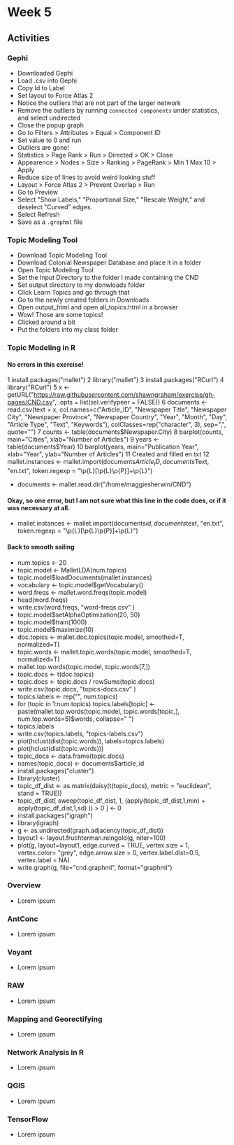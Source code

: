 # Week 5
## Activities
### Gephi
- Downloaded Gephi
- Load .csv into Gephi
- Copy Id to Label
- Set layout to Force Atlas 2
- Notice the outliers that are not part of the larger network
- Remove the outliers by running `connected components` under statistics, and select undirected
- Close the popup graph
- Go to Filters > Attributes > Equal > Component ID
- Set value to 0 and run
- Outliers are gone!
- Statistics > Page Rank > Run > Directed > OK > Close
- Appearence > Nodes > Size > Ranking > PageRank > Min 1 Max 10 > Apply
- Reduce size of lines to avoid weird looking stuff
- Layout > Force Atlas 2 > Prevent Overlap > Run
- Go to Preview
- Select "Show Labels," "Proportional Size," "Rescale Weight," and deselect "Curved" edges.
- Select Refresh
- Save as a `.graphml` file
### Topic Modeling Tool
- Download Topic Modeling Tool 
- Download Colonial Newspaper Database and place it in a folder
- Open Topic Modeling Tool
- Set the Input Directory to the folder I made containing the CND
- Set output directory to my donwloads folder
- Click Learn Topics and go through that
- Go to the newly created folders in Downloads
- Open output_html and open all_topics.html in a browser
- Wow! Those are some topics!
- Clicked around a bit
- Put the folders into my class folder
### Topic Modeling in R
#### No errors in this exercise!
1 install.packages("mallet")
2 library("mallet")
3 install.packages("RCurl")
4 library("RCurl")
5 x <- getURL("https://raw.githubusercontent.com/shawngraham/exercise/gh-pages/CND.csv", .opts = list(ssl.verifypeer = FALSE))
6 documents <- read.csv(text = x, col.names=c("Article_ID", "Newspaper Title", "Newspaper City", "Newspaper Province", "Newspaper Country", "Year", "Month", "Day", "Article Type", "Text", "Keywords"), colClasses=rep("character", 3), sep=",", quote="")
7 counts <- table(documents$Newspaper.City)
8 barplot(counts, main="Cities", xlab="Number of Articles")
9 years <- table(documents$Year)
10  barplot(years, main="Publication Year", xlab="Year", ylab="Number of Articles")
11  Created and filled en.txt
12  mallet.instances <- mallet.import(documents$Article_ID, documents$Text, "en.txt", token.regexp = "\\p{L}[\\p{L}\\p{P}]+\\p{L}")
- documents <- mallet.read.dir("/home/maggiesherwin/CND")
#### Okay, so one error, but I am not sure what this line in the code does, or if it was necessary at all. 
- mallet.instances <- mallet.import(documents$id, documents$text, "en.txt", token.regexp = "\\p{L}[\\p{L}\\p{P}]+\\p{L}")
#### Back to smooth sailing
- num.topics <- 20
- topic.model <- MalletLDA(num.topics)
- topic.model$loadDocuments(mallet.instances)
- vocabulary <- topic.model$getVocabulary()
- word.freqs <- mallet.word.freqs(topic.model)
- head(word.freqs)
- write.csv(word.freqs, "word-freqs.csv" )
- topic.model$setAlphaOptimization(20, 50)
- topic.model$train(1000)
- topic.model$maximize(10)
- doc.topics <- mallet.doc.topics(topic.model, smoothed=T, normalized=T)
- topic.words <- mallet.topic.words(topic.model, smoothed=T, normalized=T)
- mallet.top.words(topic.model, topic.words[7,])
- topic.docs <- t(doc.topics)
- topic.docs <- topic.docs / rowSums(topic.docs)
- write.csv(topic.docs, "topics-docs.csv" )
- topics.labels <- rep("", num.topics)
- for (topic in 1:num.topics) topics.labels[topic] <- paste(mallet.top.words(topic.model, topic.words[topic,], num.top.words=5)$words, collapse=" ")
- topics.labels
- write.csv(topics.labels, "topics-labels.csv")
- plot(hclust(dist(topic.words)), labels=topics.labels)
- plot(hclust(dist(topic.words)))
- topic_docs <- data.frame(topic.docs)
- names(topic_docs) <- documents$article_id
- install.packages("cluster")
- library(cluster)
- topic_df_dist <- as.matrix(daisy(t(topic_docs), metric = "euclidean", stand = TRUE))
- topic_df_dist[ sweep(topic_df_dist, 1, (apply(topic_df_dist,1,min) + apply(topic_df_dist,1,sd) )) > 0 ] <- 0
- install.packages("igraph")
- library(igraph)
- g <- as.undirected(graph.adjacency(topic_df_dist))
- layout1 <- layout.fruchterman.reingold(g, niter=100)
- plot(g, layout=layout1, edge.curved = TRUE, vertex.size = 1, vertex.color= "grey", edge.arrow.size = 0, vertex.label.dist=0.5, vertex.label = NA)
- write.graph(g, file="cnd.graphml", format="graphml")
### Overview
- Lorem ipsum
### AntConc
- Lorem ipsum
### Voyant
- Lorem ipsum
### RAW
- Lorem ipsum
### Mapping and Georectifying
- Lorem ipsum
### Network Analysis in R
- Lorem ipsum
### QGIS
- Lorem ipsum
### TensorFlow
- Lorem ipsum
